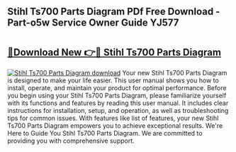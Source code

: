 ## Stihl Ts700 Parts Diagram PDf Free Download - Part-o5w Service Owner Guide YJ577

# <h2><a href="http://dfpemhu.blite.top/?on=Stihl+Ts700+Parts+Diagram">🔗Download New 👉🔴 Stihl Ts700 Parts Diagram</a></h2>

[![Stihl Ts700 Parts Diagram download](https://i.imgur.com/lujVjoI.png)](http://dfpemhu.blite.top/?on=Stihl+Ts700+Parts+Diagram)
Your new Stihl Ts700 Parts Diagram is designed to make your life easier. This user manual shows you how to install, operate, and maintain your product for optimal performance. Before you begin using your Stihl Ts700 Parts Diagram, please familiarize yourself with its functions and features by reading this user manual. It includes clear instructions for installation, setup, and operation, as well as troubleshooting tips for common issues. With features like list of features, your new Stihl Ts700 Parts Diagram empowers you to achieve exceptional results. We're Here to Guide You Stihl Ts700 Parts Diagram. We are committed to providing you with comprehensive support.
